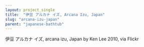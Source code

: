 ```yaml
---
layout: project_single
title:  "伊豆 アルカナ イズ, Arcana Izu, Japan"
slug: "arcana-izu-japan"
parent: "japanese-bathtub"
---
```

伊豆 アルカナ イズ, arcana izu, Japan by Ken Lee 2010, via Flickr